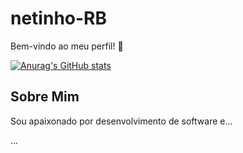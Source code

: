 # netinho-RB

Bem-vindo ao meu perfil! 👋

[![Anurag's GitHub stats](https://github-readme-stats.vercel.app/api?username=netinho-RB&show_icons=true&count_private=true&bg_color=45,3498db,2980b9&title_color=fff&text_color=fff&icon_color=fff)](https://github.com/anuraghazra/github-readme-stats)

## Sobre Mim

Sou apaixonado por desenvolvimento de software e...

...
